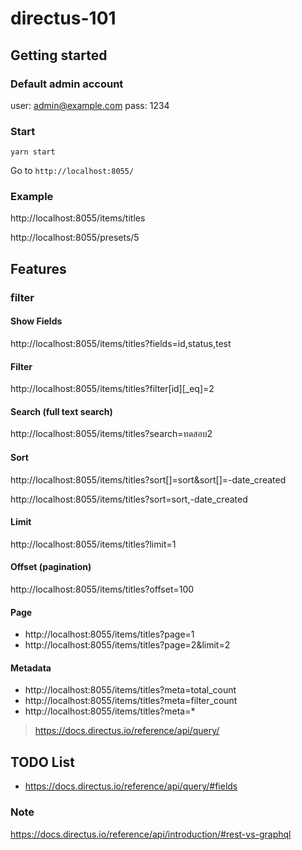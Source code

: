 # directus-101

## Getting started

### Default admin account

user: admin@example.com
pass: 1234

### Start

`yarn start`

Go to `http://localhost:8055/`

### Example

http://localhost:8055/items/titles

http://localhost:8055/presets/5

## Features

### filter

#### Show Fields

http://localhost:8055/items/titles?fields=id,status,test

#### Filter

http://localhost:8055/items/titles?filter[id][_eq]=2

#### Search (full text search)

http://localhost:8055/items/titles?search=ทดสอบ2

#### Sort

http://localhost:8055/items/titles?sort[]=sort&sort[]=-date_created

http://localhost:8055/items/titles?sort=sort,-date_created


#### Limit

http://localhost:8055/items/titles?limit=1

#### Offset (pagination)

http://localhost:8055/items/titles?offset=100

#### Page

* http://localhost:8055/items/titles?page=1
* http://localhost:8055/items/titles?page=2&limit=2

#### Metadata

* http://localhost:8055/items/titles?meta=total_count
* http://localhost:8055/items/titles?meta=filter_count
* http://localhost:8055/items/titles?meta=*

> https://docs.directus.io/reference/api/query/

## TODO List

* https://docs.directus.io/reference/api/query/#fields

### Note

https://docs.directus.io/reference/api/introduction/#rest-vs-graphql
